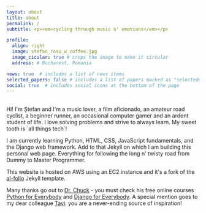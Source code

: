 ```yaml
---
layout: about
title: about
permalink: /
subtitle: <p><em>cycling through music n' emotions</em></p>

profile:
  align: right
  image: stefan_rosu_w_coffee.jpg
  image_cicular: true # crops the image to make it circular
  address: # Bucharest, Romania

news: true  # includes a list of news items
selected_papers: false # includes a list of papers marked as "selected={true}"
social: true  # includes social icons at the bottom of the page
---
```

<br>
Hi! I'm Ștefan and I'm a music lover, a film aficionado, an amateur road cyclist, a beginner runner, an occasional computer gamer and an ardent student of life. I love solving problems and strive to always learn. My sweet tooth is `all things tech`!

I am currently learning Python, HTML, CSS, JavaScript fundamentals, and the Django web framework. Add to that Jekyll on which I am building this personal web page. Everything for following the long n' twisty road from Dummy to Master Programmer.

This website is hosted on AWS using an EC2 instance and it's a fork of the [al-folio](https://github.com/alshedivat/al-folio) Jekyll template.

Many thanks go out to [Dr. Chuck](http://www.dr-chuck.com) - you must check his free online courses [Python for Everybody](https://www.py4e.com) and [Django for Everybody](https://www.dj4e.com). A special mention goes to my dear colleague [Tavi](https://www.linkedin.com/in/octavian-erdei-53086223/): you are a never-ending source of inspiration!

